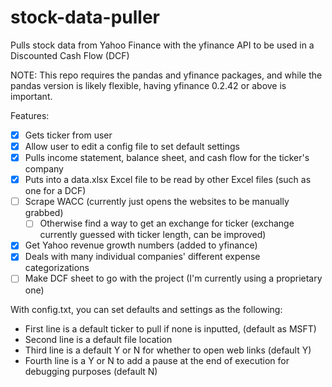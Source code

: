 # stock-data-puller
Pulls stock data from Yahoo Finance with the yfinance API to be used in a Discounted Cash Flow (DCF)

NOTE: This repo requires the pandas and yfinance packages, and while the pandas version is likely flexible,
	having yfinance 0.2.42 or above is important.

Features:
- [x] Gets ticker from user
- [X] Allow user to edit a config file to set default settings
- [x] Pulls income statement, balance sheet, and cash flow for the ticker's company
- [x] Puts into a data.xlsx Excel file to be read by other Excel files (such as one for a DCF)
- [ ] Scrape WACC (currently just opens the websites to be manually grabbed)
	- [ ] Otherwise find a way to get an exchange for ticker (exchange currently guessed with ticker length, can be improved)
- [X] Get Yahoo revenue growth numbers (added to yfinance)
- [X] Deals with many individual companies' different expense categorizations
- [ ] Make DCF sheet to go with the project (I'm currently using a proprietary one)

With config.txt, you can set defaults and settings as the following:
- First line is a default ticker to pull if none is inputted, (default as MSFT)
- Second line is a default file location
- Third line is a default Y or N for whether to open web links (default Y)
- Fourth line is a Y or N to add a pause at the end of execution for debugging purposes (default N)